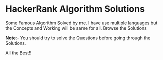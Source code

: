 # HackerRank Algorithm Solutions

Some Famous Algorithm Solved by me. I have use multiple languages but the Concepts and Working will be same for all. Browse the Solutions

**Note**:- You should try to solve the Questions before going through the Solutions. 

All the Best!!
 
